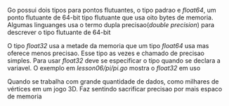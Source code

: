 Go possui dois tipos para pontos flutuantes, o tipo padrao e _float64_, um ponto flutuante de 64-bit tipo flutuante que usa oito bytes de memoria. Algumas linguanges usa o termo dupla precisao(_double precision_) para descrever o tipo flutuante de 64-bit

O tipo _float32_ usa a metade da memoria que um tipo _float64_ usa mas oferece menos precisao. Esse tipo as vezes e chamado de precisao simples. Para usar _float32_ deve se especificar o tipo quando se declara a variavel. O exemplo em _lesson06/pi/pi.go_ mostra o _float32_ em uso

Quando se trabalha com grande quantidade de dados, como milhares de vértices em um jogo 3D. Faz sentindo sacrificar precisao por mais espaco de memoria